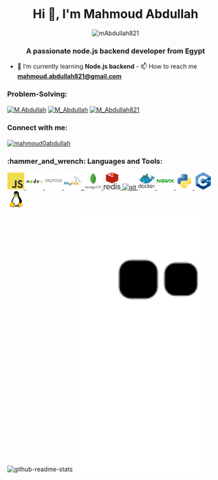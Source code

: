   <h1 align="center">Hi 👋, I'm Mahmoud Abdullah</h1>
<p align="center">
  <img
    src="https://komarev.com/ghpvc/?username=mAbdullah821&label=Profile%20views&color=0e75b6&style=flat"
    alt="mAbdullah821"
  />
</p>
<h3 align="center">A passionate node.js backend developer from Egypt</h3>

- 🌱 I’m currently learning **Node.js backend** - 📫 How to reach me
**mahmoud.abdullah821@gmail.com**

<h3 align="left">Problem-Solving:</h3>
<p align="left">
  <a href="https://codeforces.com/profile/M.Abdullah" target="blank"
    ><img
      align="center"
      src="https://codeforces.org/s/10797/images/codeforces-sponsored-by-ton.png"
      alt="M.Abdullah"
      height="80"
      width="200"
  /></a>
  <a href="https://leetcode.com/M_Abdullah/" target="blank"
    ><img
      align="center"
      src="https://images.velog.io/images/yangju0411/post/3f0dd82a-65a6-4a2b-b138-5ce8e6087dd5/leetcode.png"
      alt="M_Abdullah"
      height="80"
      width="100"
  /></a>
  <a href="https://uhunt.onlinejudge.org/id/1000249" target="blank"
    ><img
      align="center"
      src="https://uhunt.onlinejudge.org/images/uva.png"
      alt="M_Abdullah821"
      height="80"
      width="80"
  /></a>
</p>

<h3 align="left">Connect with me:</h3>
<p align="left">
  <a href="https://linkedin.com/in/mahmoud0abdullah" target="blank"
    ><img
      align="center"
      src="https://raw.githubusercontent.com/rahuldkjain/github-profile-readme-generator/master/src/images/icons/Social/linked-in-alt.svg"
      alt="mahmoud0abdullah"
      height="30"
      width="40"
  /></a>
</p>

<h3 align="left">:hammer_and_wrench: Languages and Tools:</h3>
<p align="left">
  <a
    href="https://developer.mozilla.org/en-US/docs/Web/JavaScript"
    target="_blank"
    rel="noreferrer"
  >
    <img
      src="https://raw.githubusercontent.com/devicons/devicon/master/icons/javascript/javascript-original.svg"
      alt="javascript"
      width="40"
      height="40"
    />
  </a>

  <a href="https://nodejs.org" target="_blank" rel="noreferrer">
    <img
      src="https://raw.githubusercontent.com/devicons/devicon/master/icons/nodejs/nodejs-original-wordmark.svg"
      alt="nodejs"
      width="40"
      height="40"
    />
  </a>

  <a href="https://expressjs.com" target="_blank" rel="noreferrer">
    <img
      src="https://raw.githubusercontent.com/devicons/devicon/master/icons/express/express-original-wordmark.svg"
      alt="express"
      width="40"
      height="40"
    />
  </a>

  <a href="https://www.mysql.com/" target="_blank" rel="noreferrer">
    <img
      src="https://github.com/devicons/devicon/blob/master/icons/mysql/mysql-original-wordmark.svg"
      title="MySQL"
      alt="MySQL"
      width="40"
      height="40"
    />&nbsp;
  </a>

  <a href="https://www.mongodb.com/" target="_blank" rel="noreferrer">
    <img
      src="https://raw.githubusercontent.com/devicons/devicon/master/icons/mongodb/mongodb-original-wordmark.svg"
      alt="mongodb"
      width="40"
      height="40"
    />
  </a>

  <a href="https://redis.io" target="_blank" rel="noreferrer">
    <img
      src="https://raw.githubusercontent.com/devicons/devicon/master/icons/redis/redis-original-wordmark.svg"
      alt="redis"
      width="40"
      height="40"
    />
  </a>

  <a href="https://git-scm.com/" target="_blank" rel="noreferrer">
    <img
      src="https://www.vectorlogo.zone/logos/git-scm/git-scm-icon.svg"
      alt="git"
      width="40"
      height="40"
    />
  </a>

  <a href="https://www.docker.com/" target="_blank" rel="noreferrer">
    <img
      src="https://raw.githubusercontent.com/devicons/devicon/master/icons/docker/docker-original-wordmark.svg"
      alt="docker"
      width="40"
      height="40"
    />
  </a>

  <a href="https://www.nginx.com" target="_blank" rel="noreferrer">
    <img
      src="https://raw.githubusercontent.com/devicons/devicon/master/icons/nginx/nginx-original.svg"
      alt="nginx"
      width="40"
      height="40"
    />
  </a>

  <a href="https://www.python.org" target="_blank" rel="noreferrer">
    <img
      src="https://raw.githubusercontent.com/devicons/devicon/master/icons/python/python-original.svg"
      alt="python"
      width="40"
      height="40"
    />
  </a>

  <a href="https://www.w3schools.com/cpp/" target="_blank" rel="noreferrer">
    <img
      src="https://raw.githubusercontent.com/devicons/devicon/master/icons/cplusplus/cplusplus-original.svg"
      alt="cplusplus"
      width="40"
      height="40"
    />
  </a>

  <a href="https://www.linux.org/" target="_blank" rel="noreferrer">
    <img
      src="https://raw.githubusercontent.com/devicons/devicon/master/icons/linux/linux-original.svg"
      alt="linux"
      width="40"
      height="40"
    />
  </a>
</p>

<picture>
<img width='40%' alt="github-readme-stats" src="https://github-readme-stats.vercel.app/api?username=mAbdullah821&show_icons=true&hide_border=true&hide=contribs&theme=vue">
 </picture>

 <picture>
<img width='59%'  alt="github contribution grid snake animation" src="https://github.com/mAbdullah821/mAbdullah821/blob/output/github-contribution-grid-snake.svg">
</picture>

